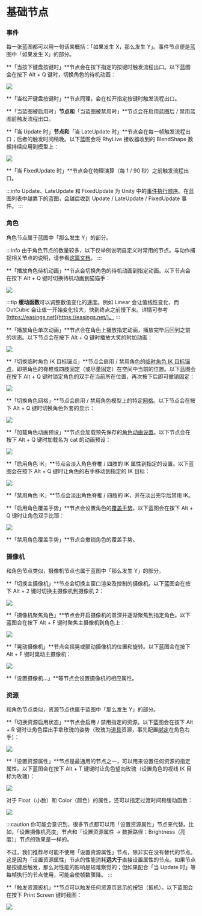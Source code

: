 # 基础节点

### 事件

每一张蓝图都可以用一句话来概括：「如果发生 X，那么发生 Y」。事件节点便是蓝图中「如果发生 X」的部分。

**「当按下键盘按键时」**节点会在按下指定的按键时触发流程出口。以下蓝图会在按下 Alt + Q 键时，切换角色的待机动画：

![](/doc-img/zh-blueprint-basic-node-1.webp)

**「当松开键盘按键时」**节点同理，会在松开指定按键时触发流程出口。

**「当蓝图被启用时」**节点和**「当蓝图被禁用时」**节点会在启用蓝图后 / 禁用蓝图前触发流程出口。

**「当 Update 时」**节点和**「当 LateUpdate 时」**节点会在每一帧触发流程出口；后者的触发时间稍晚。以下蓝图会将 RhyLive 接收器收到的 BlendShape 数据持续应用到模型上：

![](/doc-img/zh-blueprint-basic-node-2.webp)

**「当 FixedUpdate 时」**节点会在物理演算（每 1 / 90 秒）之前触发流程出口。

:::info
Update、LateUpdate 和 FixedUpdate 为 Unity 中的[事件执行顺序](https://docs.unity3d.com/Manual/ExecutionOrder.html)。在蓝图列表中越靠下的蓝图，会越后收到 Update / LateUpdate / FixedUpdate 事件。
:::

### 角色

角色节点属于蓝图中「那么发生 Y」的部分。

:::info
由于角色节点的数量较多，以下仅举例说明自定义时常用的节点。与动作捕捉相关节点的说明，请参看[这篇文档](mocap-nodes.md)。
:::

**「播放角色待机动画」**节点会切换角色的待机动画到指定动画。以下节点会在按下 Alt + Q 键时切换待机动画到猫猫手：

![](/doc-img/zh-blueprint-basic-node-3.webp)

:::tip
**缓动函数**可以调整数值变化的速度。例如 Linear 会让值线性变化，而 OutCubic 会让值一开始变化较大，快到终点之前慢下来。详情可参考 [https://easings.net](https://easings.net/)。
:::

**「播放角色单次动画」**节点会在角色上播放指定动画，播放完毕后回到之前的状态。以下节点会在按下 Alt + Q 键时播放大笑的附加动画：

![](/doc-img/zh-blueprint-basic-node-4.webp)

**「切换临时角色 IK 目标锚点」**节点会启用 / 禁用角色的[临时角色 IK 目标锚点](../assets/character/#shen-ti-ik)，即把角色的脊椎或四肢固定（或尽量固定）在空间中当前的位置。以下蓝图会在按下 Alt + Q 键时锁定角色的双手在当前所在位置，再次按下后即可撤销固定：

![](/doc-img/zh-blueprint-basic-node-5.webp)

**「切换角色网格」**节点会启用 / 禁用角色模型上的特定[网格](../assets/character/#wang-ge)。以下节点会在按下 Alt + Q 键时切换角色外套的显示：

![](/doc-img/zh-blueprint-basic-node-6.webp)

**「加载角色动画预设」**节点会加载预先保存的[角色动画设置](../assets/character/#dong-hua)。以下节点会在按下 Alt + Q 键时加载名为 cat 的动画预设：

![](/doc-img/zh-blueprint-basic-node-7.webp)

**「启用角色 IK」**节点会淡入角色脊椎 / 四肢的 IK 属性到指定的设置。以下蓝图会在按下 Alt + Q 键时让角色的右手移动到指定的 IK 目标：

![](/doc-img/zh-blueprint-basic-node-8.webp)

**「禁用角色 IK」**节点会淡出角色脊椎 / 四肢的 IK，并在淡出完毕后禁用 IK。

**「启用角色覆盖手势」**节点会设置角色的[覆盖手势](../assets/character/#dong-hua)。以下蓝图会在按下 Alt + Q 键时让角色双手比耶：

![](/doc-img/zh-blueprint-basic-node-9.webp)

**「禁用角色覆盖手势」**节点会撤销角色的覆盖手势。

### 摄像机

和角色节点类似，摄像机节点也属于蓝图中「那么发生 Y」的部分。

**「切换主摄像机」**节点会切换主窗口渲染及控制的摄像机。以下蓝图会在按下 Alt + 2 键时切换主摄像机到摄像机 2：

![](/doc-img/zh-blueprint-basic-node-10.webp)

**「摄像机聚焦角色」**节点会开启摄像机的景深并逐渐聚焦到指定角色。以下蓝图会在按下 Alt + F 键时聚焦主摄像机到角色上：

![](/doc-img/zh-blueprint-basic-node-10.5.webp)

**「晃动摄像机」**节点会摇晃或颤动摄像机的位置和旋转。以下蓝图会在按下 Alt + F 键时晃动主摄像机：

![](/doc-img/zh-blueprint-basic-node-11.webp)

**「设置摄像机…」**等节点会设置摄像机的相应属性。

### 资源

和角色节点类似，资源节点也属于蓝图中「那么发生 Y」的部分。

**「切换资源启用状态」**节点会启用 / 禁用指定的资源。以下蓝图会在按下 Alt + R 键时让角色摆出手拿玫瑰的姿势（玫瑰为[道具](../assets/prop.md)资源，事先配置[绑定](../assets/prop.md#jiao-se-pei-jian)在角色右手）：

![](/doc-img/zh-blueprint-basic-node-12.webp)

**「设置资源属性」**节点是最通用的节点之一，可以用来设置任何资源的指定属性。以下蓝图会在按下 Alt + T 键键时让角色望向玫瑰（设置角色的视线 IK 目标为玫瑰）：

![](/doc-img/zh-blueprint-basic-node-13.webp)

对于 Float（小数）和 Color（颜色）的属性，还可以指定过渡时间和缓动函数：

![](/doc-img/zh-blueprint-basic-node-14.webp)

:::caution
你可能会意识到，很多节点都可以用「设置资源属性」节点来代替。比如，「设置摄像机亮度」节点和「设置资源属性 -> 数据路径：Brightness（亮度）」节点的效果是一样的。

不过，我们推荐尽可能不使用「设置资源属性」节点，除非实在没有替代的节点。这是因为「设置资源属性」节点的性能消耗**远大于**直接设置属性的节点。如果节点是按键后触发，那么对性能的影响是较难察觉的；但如果配合「当 Update 时」等每帧执行的节点使用，可能会使帧数骤降。
:::

**「触发资源扳机」**节点可以触发任何资源页显示的按钮（扳机）。以下蓝图会在按下 Print Screen 键时截图：

![](/doc-img/zh-blueprint-basic-node-15.webp)

